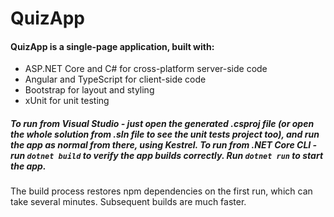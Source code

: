 # QuizApp

#### QuizApp is a single-page application, built with:

- ASP.NET Core and C# for cross-platform server-side code
- Angular and TypeScript for client-side code
- Bootstrap for layout and styling
- xUnit for unit testing

##### To run from Visual Studio - just open the generated .csproj file (or open the whole solution from .sln file to see the unit tests project too), and run the app as normal from there, using Kestrel. To run from  .NET Core CLI -  run `dotnet build`  to verify the app builds correctly. Run `dotnet run`  to start the app. 

The build process restores npm dependencies on the first run, which can take several minutes. Subsequent builds are much faster.
